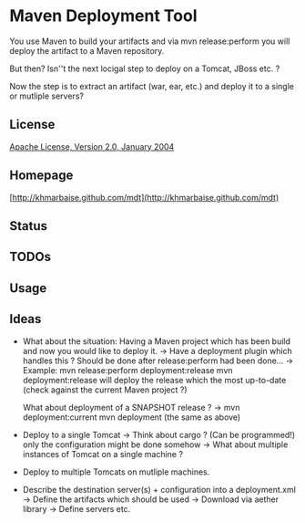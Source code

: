Maven Deployment Tool
=====================

You use Maven to build your artifacts and via mvn release:perform you will
deploy the artifact to a Maven repository.

But then? Isn''t the next locigal step to deploy on a Tomcat, JBoss etc. ? 


Now the step is to extract an artifact (war, ear, etc.) and
deploy it to a single or mutliple servers?


License
-------
[Apache License, Version 2.0, January 2004](http://www.apache.org/licenses/)

Homepage
--------

[http://khmarbaise.github.com/mdt](http://khmarbaise.github.com/mdt)

Status
------

TODOs
-----

Usage
-----

Ideas
-----
- What about the situation:
  Having a Maven project which has been build and now you would like to deploy it.
  -> Have a deployment plugin which handles this ?
     Should be done after release:perform had been done...
     -> Example: mvn release:perform deployment:release
         mvn deployment:release will deploy the release which the most up-to-date (check against the current Maven project ?)

  What about deployment of a SNAPSHOT release ? 
  -> mvn deployment:current
     mvn deployment (the same as above)

- Deploy to a single Tomcat
  -> Think about cargo ? (Can be programmed!) only the configuration might be done 
     somehow
  -> What about multiple instances of Tomcat on a single machine ?

- Deploy to multiple Tomcats on mutliple machines.


- Describe the destination server(s) + configuration into a deployment.xml
  -> Define the artifacts which should be used
  -> Download via aether library 
  -> Define servers etc.

